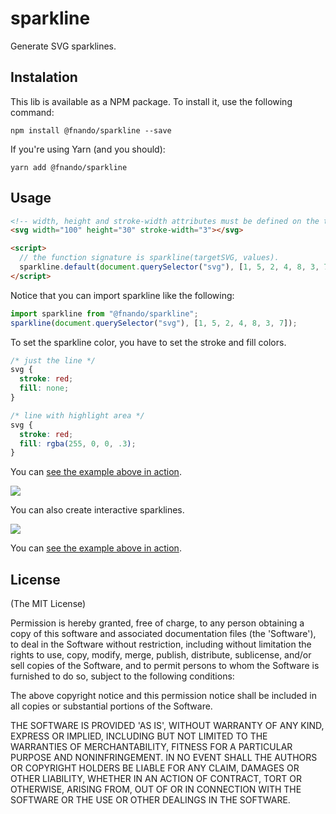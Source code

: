 # sparkline

Generate SVG sparklines.

## Instalation

This lib is available as a NPM package. To install it, use the following command:

```
npm install @fnando/sparkline --save
```

If you're using Yarn (and you should):

```
yarn add @fnando/sparkline
```

## Usage

```html
<!-- width, height and stroke-width attributes must be defined on the target SVG -->
<svg width="100" height="30" stroke-width="3"></svg>

<script>
  // the function signature is sparkline(targetSVG, values).
  sparkline.default(document.querySelector("svg"), [1, 5, 2, 4, 8, 3, 7]);
</script>
```

Notice that you can import sparkline like the following:

```js
import sparkline from "@fnando/sparkline";
sparkline(document.querySelector("svg"), [1, 5, 2, 4, 8, 3, 7]);
```

To set the sparkline color, you have to set the stroke and fill colors.

```css
/* just the line */
svg {
  stroke: red;
  fill: none;
}

/* line with highlight area */
svg {
  stroke: red;
  fill: rgba(255, 0, 0, .3);
}
```

You can [see the example above in action](https://codepen.io/fnando/full/KyZLLV/).

![](https://github.com/fnando/sparkline/blob/master/sparkline.gif?raw=true)

You can also create interactive sparklines.

![](https://github.com/fnando/sparkline/blob/master/sparkline-interactive.gif?raw=true)

You can [see the example above in action](https://codepen.io/fnando/pen/GOQLVE).

## License

(The MIT License)

Permission is hereby granted, free of charge, to any person obtaining
a copy of this software and associated documentation files (the
'Software'), to deal in the Software without restriction, including
without limitation the rights to use, copy, modify, merge, publish,
distribute, sublicense, and/or sell copies of the Software, and to
permit persons to whom the Software is furnished to do so, subject to
the following conditions:

The above copyright notice and this permission notice shall be
included in all copies or substantial portions of the Software.

THE SOFTWARE IS PROVIDED 'AS IS', WITHOUT WARRANTY OF ANY KIND,
EXPRESS OR IMPLIED, INCLUDING BUT NOT LIMITED TO THE WARRANTIES OF
MERCHANTABILITY, FITNESS FOR A PARTICULAR PURPOSE AND NONINFRINGEMENT.
IN NO EVENT SHALL THE AUTHORS OR COPYRIGHT HOLDERS BE LIABLE FOR ANY
CLAIM, DAMAGES OR OTHER LIABILITY, WHETHER IN AN ACTION OF CONTRACT,
TORT OR OTHERWISE, ARISING FROM, OUT OF OR IN CONNECTION WITH THE
SOFTWARE OR THE USE OR OTHER DEALINGS IN THE SOFTWARE.
